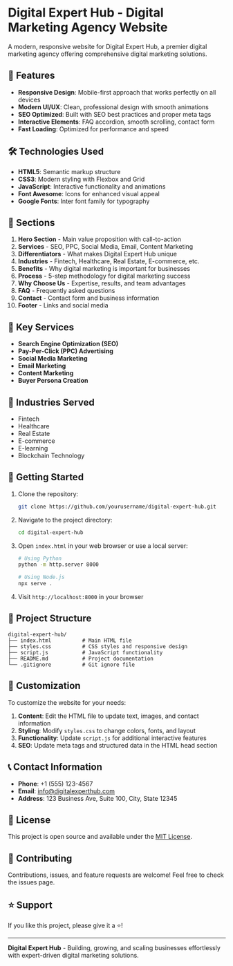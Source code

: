 # Digital Expert Hub - Digital Marketing Agency Website

A modern, responsive website for Digital Expert Hub, a premier digital marketing agency offering comprehensive digital marketing solutions.

## 🚀 Features

- **Responsive Design**: Mobile-first approach that works perfectly on all devices
- **Modern UI/UX**: Clean, professional design with smooth animations
- **SEO Optimized**: Built with SEO best practices and proper meta tags
- **Interactive Elements**: FAQ accordion, smooth scrolling, contact form
- **Fast Loading**: Optimized for performance and speed

## 🛠️ Technologies Used

- **HTML5**: Semantic markup structure
- **CSS3**: Modern styling with Flexbox and Grid
- **JavaScript**: Interactive functionality and animations
- **Font Awesome**: Icons for enhanced visual appeal
- **Google Fonts**: Inter font family for typography

## 📱 Sections

1. **Hero Section** - Main value proposition with call-to-action
2. **Services** - SEO, PPC, Social Media, Email, Content Marketing
3. **Differentiators** - What makes Digital Expert Hub unique
4. **Industries** - Fintech, Healthcare, Real Estate, E-commerce, etc.
5. **Benefits** - Why digital marketing is important for businesses
6. **Process** - 5-step methodology for digital marketing success
7. **Why Choose Us** - Expertise, results, and team advantages
8. **FAQ** - Frequently asked questions
9. **Contact** - Contact form and business information
10. **Footer** - Links and social media

## 🎯 Key Services

- **Search Engine Optimization (SEO)**
- **Pay-Per-Click (PPC) Advertising**
- **Social Media Marketing**
- **Email Marketing**
- **Content Marketing**
- **Buyer Persona Creation**

## 🏢 Industries Served

- Fintech
- Healthcare
- Real Estate
- E-commerce
- E-learning
- Blockchain Technology

## 🚀 Getting Started

1. Clone the repository:
   ```bash
   git clone https://github.com/yourusername/digital-expert-hub.git
   ```

2. Navigate to the project directory:
   ```bash
   cd digital-expert-hub
   ```

3. Open `index.html` in your web browser or use a local server:
   ```bash
   # Using Python
   python -m http.server 8000
   
   # Using Node.js
   npx serve .
   ```

4. Visit `http://localhost:8000` in your browser

## 📁 Project Structure

```
digital-expert-hub/
├── index.html          # Main HTML file
├── styles.css          # CSS styles and responsive design
├── script.js           # JavaScript functionality
├── README.md           # Project documentation
└── .gitignore          # Git ignore file
```

## 🎨 Customization

To customize the website for your needs:

1. **Content**: Edit the HTML file to update text, images, and contact information
2. **Styling**: Modify `styles.css` to change colors, fonts, and layout
3. **Functionality**: Update `script.js` for additional interactive features
4. **SEO**: Update meta tags and structured data in the HTML head section

## 📞 Contact Information

- **Phone**: +1 (555) 123-4567
- **Email**: info@digitalexperthub.com
- **Address**: 123 Business Ave, Suite 100, City, State 12345

## 📄 License

This project is open source and available under the [MIT License](LICENSE).

## 🤝 Contributing

Contributions, issues, and feature requests are welcome! Feel free to check the issues page.

## ⭐ Support

If you like this project, please give it a ⭐!

---

**Digital Expert Hub** - Building, growing, and scaling businesses effortlessly with expert-driven digital marketing solutions.